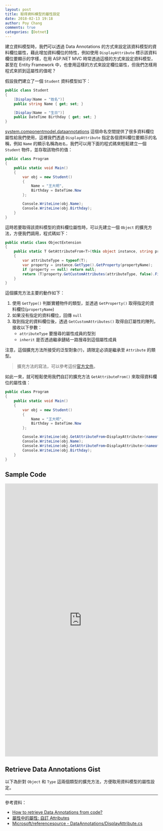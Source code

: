 ```yaml
---
layout: post
title: 取得資料模型的屬性設定
date: 2018-02-13 19:18
author: Poy Chang
comments: true
categories: [Dotnet]
---
```


建立資料模型時，我們可以透過 Data Annotations 的方式來設定該資料模型的資料欄位屬性，藉此增加資料欄位的特性，例如使用 `DisplayAttribute` 標示該資料欄位要顯示的字樣，在用 ASP.NET MVC 時常透過這樣的方式來設定資料模型，甚至在 Entity Framework 中，也會用這樣的方式來設定欄位屬性，但我們怎樣用程式來抓到這屬性的值呢？

假設我們建立了一個 `Student` 資料模型如下：

```csharp
public class Student
{
    [Display(Name = "姓名")]
    public string Name { get; set; }

    [Display(Name = "生日")]
    public DateTime Birthday { get; set; }
}
```

[system.componentmodel.dataannotations](https://docs.microsoft.com/zh-tw/dotnet/api/system.componentmodel.dataannotations?view=netframework-4.7.1) 這個命名空間提供了很多資料欄位屬性給我們使用，這裡我們透過 `DisplayAttribute` 指定各個資料欄位要顯示的名稱，例如 `Name` 的顯示名稱為`姓名`，我們可以用下面的程式碼來輕鬆建立一個 `Student` 物件，並存取該物件的值：

```csharp
public class Program
{
    public static void Main()
    {
        var obj = new Student()
        {
            Name = "王大明",
            Birthday = DateTime.Now
        };

        Console.WriteLine(obj.Name);
        Console.WriteLine(obj.Birthday);
    }
}
```

這時若要取得該資料模型的資料欄位屬性時，可以先建立一個 `Object` 的擴充方法，方便我們調用，程式碼如下：

```csharp
public static class ObjectExtension
{
    public static T GetAttributeFrom<T>(this object instance, string propertyName) where T : Attribute
    {
        var attributeType = typeof(T);
        var property = instance.GetType().GetProperty(propertyName);
        if (property == null) return null;
        return (T)property.GetCustomAttributes(attributeType, false).First();
    }
}
```

這個擴充方法主要的動作如下：

1. 使用 `GetType()` 判斷實體物件的類型，並透過 `GetProperty()` 取得指定的資料欄位(`propertyName`)
2. 如果沒有指定的資料欄位，回傳 `null`
3. 取到指定的資料欄位後，透過 `GetCustomAttributes()` 取得自訂屬性的陣列，接收以下參數：
   - `attributeType` 要搜尋的屬性成員的型別
   - `inherit` 是否透過繼承鏈結一路搜尋到這個屬性成員

注意，這個擴充方法所接受的泛型對象(`T`)，請限定必須是繼承至 `Attribute` 的類型。

> 擴充方法的寫法，可以參考這份[官方文件](https://docs.microsoft.com/zh-tw/dotnet/csharp/programming-guide/classes-and-structs/extension-methods)。

如此一來，就可輕鬆使用我們自訂的擴充方法 `GetAttributeFrom()` 來取得資料欄位的屬性值：

```csharp
public class Program
{
    public static void Main()
    {
        var obj = new Student()
        {
            Name = "王大明",
            Birthday = DateTime.Now
        };

        Console.WriteLine(obj.GetAttributeFrom<DisplayAttribute>(nameof(Student.Name)).Name);
        Console.WriteLine(obj.Name);
        Console.WriteLine(obj.GetAttributeFrom<DisplayAttribute>(nameof(Student.Birthday)).Name);
        Console.WriteLine(obj.Birthday);
    }
}
```

## Sample Code

<iframe width="100%" height="900" src="https://dotnetfiddle.net/Widget/6ET5mj" frameborder="0"></iframe>

## Retrieve Data Annotations Gist

以下為針對 `Object` 和 `Type` 這兩個類型的擴充方法，方便取用資料模型的屬性設定。

<script src="https://gist.github.com/poychang/801e785e3556e0928fc7fbb990a46dc9.js"></script>

---

參考資料：

- [How to retrieve Data Annotations from code?](https://stackoverflow.com/questions/7027613/how-to-retrieve-data-annotations-from-code-programmatically)
- [屬性中的屬性: 自訂 Attributes](https://dotblogs.com.tw/johnny/2015/07/31/csharp-custom-attributes)
- [Microsoft/referencesource - DataAnnotations/DisplayAttribute.cs](https://github.com/Microsoft/referencesource/blob/master/System.ComponentModel.DataAnnotations/DataAnnotations/DisplayAttribute.cs)
